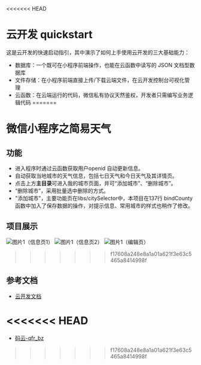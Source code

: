 <<<<<<< HEAD
# 云开发 quickstart

这是云开发的快速启动指引，其中演示了如何上手使用云开发的三大基础能力：

- 数据库：一个既可在小程序前端操作，也能在云函数中读写的 JSON 文档型数据库
- 文件存储：在小程序前端直接上传/下载云端文件，在云开发控制台可视化管理
- 云函数：在云端运行的代码，微信私有协议天然鉴权，开发者只需编写业务逻辑代码
=======
# 微信小程序之简易天气

## 功能
* 进入程序时通过云函数获取用户openid 自动更新信息。
* 自动获取当地城市的天气信息，包括七日天气和今日天气及其详情页。
* 点击上方**主目录**可进入我的城市页面，并可“添加城市”、“删除城市”。
* “删除城市”，采用批量选中删除的方式。
* "添加城市"，主要功能页在libs/citySelector中，本项目在137行 bindCounty函数中加入了保存数据的操作，对提示信息、常用城市的样式也稍作了修改。
## 项目展示
![图片1（信息页1）](https://github.com/KenelmQLH/Weather/raw/master/Pic/pic1.jpg)
![图片1（信息页2）](https://github.com/KenelmQLH/Weather/raw/master/Pic/pic2.jpg)
![图片1（编辑页）](https://github.com/KenelmQLH/Weather/raw/master/Pic/pic3.jpg)
>>>>>>> f17608a248e8a1a01a621f3e63c5465a8414998f

## 参考文档

- [云开发文档](https://developers.weixin.qq.com/miniprogram/dev/wxcloud/basis/getting-started.html)

<<<<<<< HEAD
=======
- [码云-qfr_bz](https://gitee.com/qfr_bz/citySelector)

>>>>>>> f17608a248e8a1a01a621f3e63c5465a8414998f

